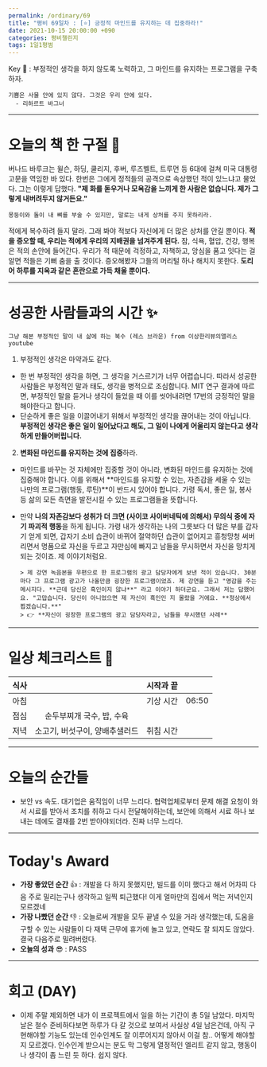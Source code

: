 ```yaml
---
permalink: /ordinary/69
title: "평비 69일차 : [⭐] 긍정적 마인드를 유지하는 데 집중하라!"
date: 2021-10-15 20:00:00 +090
categories: 평비챌린지
tags: 1일1평범
---  
```

Key 🔑 : 부정적인 생각을 하지 않도록 노력하고, 그 마인드를 유지하는 프로그램을 구축하자.
```
기쁨은 사물 안에 있지 않다. 그것은 우리 안에 있다.
  - 리하르트 바그너
```

---
# 오늘의 책 한 구절 📕
버나드 바루크는 윌슨, 하딩, 쿨리지, 후버, 루즈벨트, 트루먼 등 6대에 걸쳐 미국 대통령 고문을 역임한 바 있다. 한번은 그에게 정적들의 공격으로 속상했던 적이 있느냐고 물었다. 그는 이렇게 답했다. **"제 화를 돋우거나 모욕감을 느끼게 한 사람은 없습니다. 제가 그렇게 내버려두지 않거든요."**
```
몽둥이와 돌이 내 뼈를 부술 수 있지만, 말로는 내게 상처를 주지 못하리라.
```
적에게 복수하려 들지 말라. 그래 봐야 적보다 자신에게 더 많은 상처를 안길 뿐이다. **적을 증오할 때, 우리는 적에게 우리의 지배권을 넘겨주게 된다.** 잠, 식욕, 혈압, 건강, 행복은 적의 손안에 들어간다. 우리가 적 때문에 걱정하고, 자책하고, 앙심을 품고 잇다는 걸 알면 적들은 기뻐 춤을 출 것이다. 증오해봤자 그들의 머리털 하나 해치지 못한다. **도리어 하루를 지옥과 같은 혼란으로 가득 채울 뿐이다.**

---
# 성공한 사람들과의 시간 ✨
`그냥 해본 부정적인 말이 내 삶에 하는 복수 (레스 브라운) from 이상한리뷰의앨리스 youtube`  
1. 부정적인 생각은 마약과도 같다.  
  - 한 번 부정적인 생각을 하면, 그 생각을 거스르기가 너무 어렵습니다. 따라서 성공한 사람들은 부정적인 말과 태도, 생각을 병적으로 조심합니다. MIT 연구 결과에 따르면, 부정적인 말을 듣거나 생각이 들었을 때 이를 씻어내려면 17번의 긍정적인 말을 해야한다고 합니다.  
  - 단순하게 좋은 일을 이끌어내기 위해서 부정적인 생각을 끊어내는 것이 아닙니다. **부정적인 생각은 좋은 일이 일어났다고 해도, 그 일이 나에게 어울리지 않는다고 생각하게 만들어버립니다.**  
2. **변화된 마인드를 유지하는 것에 집중**하라.  
  - 마인드를 바꾸는 것 자체에만 집중할 것이 아니라, 변화된 마인드를 유지하는 것에 집중해야 합니다. 이를 위해서 **마인드를 유지할 수 있는, 자존감을 세울 수 있는 나만의 프로그램(행동, 루틴)**이 반드시 있어야 합니다. 가령 독서, 좋은 일, 봉사 등 삶의 모든 측면을 발전시킬 수 있는 프로그램들을 뜻합니다.  
  - 만약 **나의 자존감보다 성취가 더 크면 (사이코 사이버네틱에 의해서) 무의식 중에 자기 파괴적 행동**을 하게 됩니다. 가령 내가 생각하는 나의 그릇보다 더 많은 부를 갑자기 얻게 되면, 갑자기 소비 습관이 바뀌어 절약하던 습관이 없어지고 흥청망청 써버리면서 명품으로 자신을 두르고 자만심에 빠지고 남들을 무시하면서 자신을 망치게 되는 것이죠. 제 이야기처럼요.

        
        > 제 강연 녹음본을 우편으로 한 프로그램의 광고 담당자에게 보낸 적이 있습니다. 30분마다 그 프로그램 광고가 나올만큼 굉장한 프로그램이었죠. 제 강연을 듣고 "영감을 주는 메시지다. **근데 당신은 흑인이지 않냐**" 라고 이야기 하더군요. 그래서 저는 답했어요. "고맙습니다. 당신이 아니었으면 제 자신이 흑인인 지 몰랐을 거에요. **정상에서 뵙겠습니다.**"  
        > 👉 **자신이 굉장한 프로그램의 광고 담당자라고, 남들을 무시했던 사례**  

---
# 일상 체크리스트 📃

| 식사 |  | 시작과 끝 |  |
|:----:|:----:|:----:|:----:|
| 아침 |  | 기상 시간 | 06:50 |
| 점심 | 순두부찌개 국수, 밥, 수육 |  |  |
| 저녁 | 소고기, 버섯구이, 양배추샐러드 | 취침 시간 |  |

---
# 오늘의 순간들
- 보안 vs 속도. 대기업은 움직임이 너무 느리다. 협력업체로부터 문제 해결 요청이 와서 시료를 받아서 조치를 취하고 다시 전달해야하는데, 보안에 의해서 시료 하나 보내는 데에도 결재를 2번 받아야되더라. 진짜 너무 느리다.

---
# Today's Award
- **가장 좋았던 순간** 👍 : 개발을 다 하지 못했지만, 빌드를 이미 했다고 해서 어차피 다음 주로 밀리는구나 생각하고 일찍 퇴근했다! 이게 얼마만의 집에서 먹는 저녁인지 모르겠네
- **가장 나빴던 순간** 👎 : 오늘로써 개발을 모두 끝낼 수 있을 거라 생각했는데, 도움을 구할 수 있는 사람들이 다 재택 근무에 휴가에 놀고 있고, 연락도 잘 되지도 않았다. 결국 다음주로 밀려버렸다.
- **오늘의 성과** 😎 : PASS

---
# 회고 (DAY)
- 이제 주말 제외하면 내가 이 프로젝트에서 일을 하는 기간이 총 5일 남았다. 마지막 날은 철수 준비하다보면 하루가 다 갈 것으로 보여서 사실상 4일 남은건데, 아직 구현해야할 기능도 있는데 인수인계도 잘 이루어지지 않아서 이걸 참.. 어떻게 해야할 지 모르겠다. 인수인계 받으시는 분도 막 그렇게 열정적인 엘리트 같지 않고, 행동이나 생각이 좀 느린 듯 하다. 쉽지 않다.